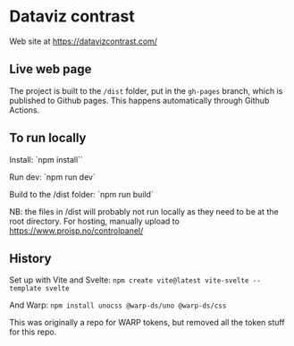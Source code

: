 # Dataviz contrast

Web site at https://datavizcontrast.com/

## Live web page
The project is built to the `/dist` folder, put in the `gh-pages` branch, which is published to Github pages. 
This happens automatically through Github Actions.

## To run locally
Install:
`npm install``

Run dev:
´npm run dev`

Build to the /dist folder:
´npm run build`

NB: the files in /dist will probably not run locally as they need to be at the root directory. For hosting, manually upload to https://www.proisp.no/controlpanel/

## History
Set up with Vite and Svelte:
`npm create vite@latest vite-svelte --template svelte`

And Warp:
`npm install unocss @warp-ds/uno @warp-ds/css`

This was originally a repo for WARP tokens, but removed all the token stuff for this repo.